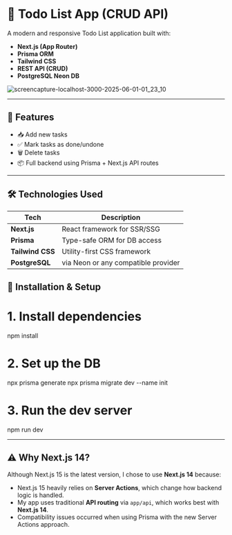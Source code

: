# 📝 Todo List App (CRUD API)

A modern and responsive Todo List application built with:

- **Next.js (App Router)**
- **Prisma ORM**
- **Tailwind CSS**
- **REST API (CRUD)**
- **PostgreSQL Neon DB**

![screencapture-localhost-3000-2025-06-01-01_23_10](https://github.com/user-attachments/assets/018fa270-47ac-4862-bdd3-27c3a1c2487d)

---

## 🚀 Features

- 📥 Add new tasks
- ✅ Mark tasks as done/undone
- 🗑️ Delete tasks
- 📦 Full backend using Prisma + Next.js API routes

---

## 🛠️ Technologies Used

| Tech             | Description                         |
| ---------------- | ----------------------------------- |
| **Next.js**      | React framework for SSR/SSG         |
| **Prisma**       | Type-safe ORM for DB access         |
| **Tailwind CSS** | Utility-first CSS framework         |
| **PostgreSQL**   | via Neon or any compatible provider |

## 📂 Installation & Setup

# 1. Install dependencies

npm install

# 2. Set up the DB

npx prisma generate
npx prisma migrate dev --name init

# 3. Run the dev server

npm run dev

---

## ⚠️ Why Next.js 14?

Although Next.js 15 is the latest version, I chose to use **Next.js 14** because:

- Next.js 15 heavily relies on **Server Actions**, which change how backend logic is handled.
- My app uses traditional **API routing** via `app/api`, which works best with **Next.js 14**.
- Compatibility issues occurred when using Prisma with the new Server Actions approach.
